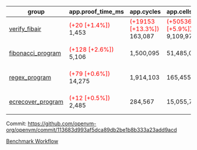 | group | app.proof_time_ms | app.cycles | app.cells_used | leaf.proof_time_ms | leaf.cycles | leaf.cells_used |
| -- | -- | -- | -- | -- | -- | -- |
| [verify_fibair](https://github.com/openvm-org/openvm/blob/benchmark-results/benchmarks-pr/1349/verify_fibair-113683d993af5dca89db2be1b8b333a23add9acd.md) |<span style='color: red'>(+20 [+1.4%])</span> 1,453 | <span style='color: red'>(+19153 [+13.3%])</span> 163,087 | <span style='color: red'>(+505360 [+5.9%])</span> 9,109,973 |- | - | - |
| [fibonacci_program](https://github.com/openvm-org/openvm/blob/benchmark-results/benchmarks-pr/1349/fibonacci-113683d993af5dca89db2be1b8b333a23add9acd.md) |<span style='color: red'>(+128 [+2.6%])</span> 5,106 |  1,500,095 |  51,485,080 |<span style='color: red'>(+267 [+7.2%])</span> 3,997 | <span style='color: red'>(+38816 [+6.4%])</span> 649,598 | <span style='color: red'>(+1011234 [+3.0%])</span> 34,733,088 |
| [regex_program](https://github.com/openvm-org/openvm/blob/benchmark-results/benchmarks-pr/1349/regex-113683d993af5dca89db2be1b8b333a23add9acd.md) |<span style='color: red'>(+79 [+0.6%])</span> 14,275 |  1,914,103 |  165,455,373 |<span style='color: red'>(+1053 [+6.8%])</span> 16,572 | <span style='color: red'>(+83332 [+4.1%])</span> 2,125,654 | <span style='color: red'>(+2160970 [+1.4%])</span> 156,965,338 |
| [ecrecover_program](https://github.com/openvm-org/openvm/blob/benchmark-results/benchmarks-pr/1349/ecrecover-113683d993af5dca89db2be1b8b333a23add9acd.md) |<span style='color: red'>(+12 [+0.5%])</span> 2,485 |  284,567 |  15,055,723 |<span style='color: red'>(+366 [+3.4%])</span> 11,276 | <span style='color: red'>(+43286 [+2.7%])</span> 1,635,502 | <span style='color: red'>(+1110766 [+0.9%])</span> 118,416,769 |


Commit: https://github.com/openvm-org/openvm/commit/113683d993af5dca89db2be1b8b333a23add9acd

[Benchmark Workflow](https://github.com/openvm-org/openvm/actions/runs/13223685582)
